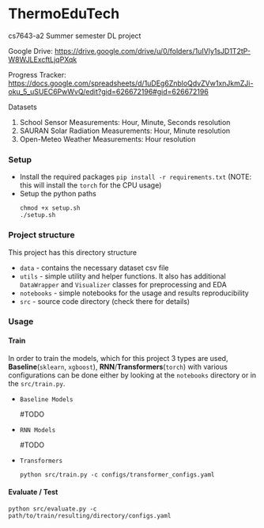 # ThermoEduTech
cs7643-a2 Summer semester DL project

Google Drive: https://drive.google.com/drive/u/0/folders/1uIVly1sJD1T2tP-W8WJLExcftLjqPXqk

Progress Tracker: https://docs.google.com/spreadsheets/d/1uDEg6ZnbloQdvZVw1xnJkmZJi-oku_5_uSUEC6PwWvQ/edit?gid=626672196#gid=626672196

Datasets
1. School Sensor Measurements: Hour, Minute, Seconds resolution
2. SAURAN Solar Radiation Measurements: Hour, Minute resolution
3. Open-Meteo Weather Measurements: Hour resolution


### Setup
* Install the required packages
  `pip install -r requirements.txt`
  (NOTE: this will install the `torch` for the CPU usage)
* Setup the python paths
  ```
  chmod +x setup.sh
  ./setup.sh
  ```

### Project structure
This project has this directory structure
* `data`  - contains the necessary dataset csv file
* `utils` - simple utility and helper functions. It also has additional `DataWrapper` and `Visualizer` classes for preprocessing and EDA
* `notebooks` - simple notebooks for the usage and results reproducibility
* `src` - source code directory (check there for details)


### Usage
#### Train
In order to train the models, which for this project 3 types are used, **Baseline**(`sklearn`, `xgboost`), **RNN**/**Transformers**(`torch`) with various configurations can be done either by looking at the `notebooks` directory or in the `src/train.py`.

* `Baseline Models`

  #TODO

* `RNN Models`

   #TODO

* `Transformers`
    ```
    python src/train.py -c configs/transformer_configs.yaml
    ```
#### Evaluate / Test
  ```
  python src/evaluate.py -c path/to/train/resulting/directory/configs.yaml
  ```
